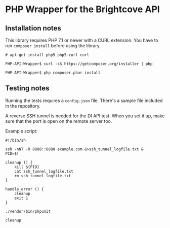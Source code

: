 # PHP Wrapper for the Brightcove API

## Installation notes

This library requires PHP 7.1 or newer with a CURL extension. You have to run `composer install` before using the library.

    # apt-get install php5 php5-curl curl

    PHP-API-Wrapper$ curl -sS https://getcomposer.org/installer | php

    PHP-API-Wrapper$ php composer.phar install

## Testing notes

Running the tests requires a `config.json` file. There's a sample file included in the repository.

A reverse SSH tunnel is needed for the DI API test. When you set it up, make sure that the port is open on the remote
server too.

Example script:

    #!/bin/sh
    
    ssh -nNT -R 8888::8888 example.com &>ssh_tunnel_logfile.txt &
    PID=$!
    
    cleanup () {
        kill ${PID}
        cat ssh_tunnel_logfile.txt
        rm ssh_tunnel_logfile.txt
    }
    
    handle_error () {
        cleanup
        exit 1
    }
    
    ./vendor/bin/phpunit
    
    cleanup
